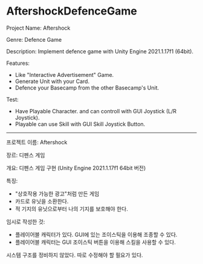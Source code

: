# AftershockDefenceGame

Project Name: Aftershock

Genre: Defence Game

Description: Implement defence game with Unity Engine 2021.1.17f1 (64bit).

Features:
  - Like "Interactive Advertisement" Game.
  - Generate Unit with your Card.
  - Defence your Basecamp from the other Basecamp's Unit.

Test:
  - Have Playable Character. and can controll with GUI Joystick (L/R Joystick).
  - Playable can use Skill with GUI Skill Joystick Button.

-------------------------------------------------------------------

프로젝트 이름: Aftershock

장르: 디펜스 게임

개요: 디펜스 게임 구현 (Unity Engine 2021.1.17f1 64bit 버전)

특징:
  - "상호작용 가능한 광고"처럼 만든 게임
  - 카드로 유닛을 소환한다.
  - 적 기지의 유닛으로부터 나의 기지를 보호해야 한다.

임시로 작성한 것:
  - 플레이어블 캐릭터가 있다. GUI에 있는 조이스틱을 이용해 조종할 수 있다.
  - 플레이어블 캐릭터는 GUI 조이스틱 버튼을 이용해 스킬을 사용할 수 있다.

시스템 구조를 정비하지 않았다. 따로 수정해야 할 필요가 있다.